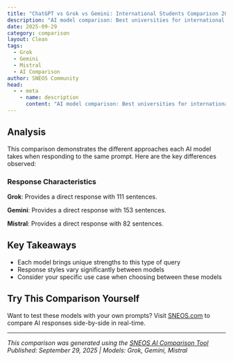 ```yaml
---
title: "ChatGPT vs Grok vs Gemini: International Students Comparison 2025"
description: "AI model comparison: Best universities for international students in 2025 - visa, cost, and career prospects..."
date: 2025-09-29
category: comparison
layout: Clean
tags:
  - Grok
  - Gemini
  - Mistral
  - AI Comparison
author: SNEOS Community
head:
  - - meta
    - name: description
      content: "AI model comparison: Best universities for international students in 2025 - visa, cost, and career prospects..."
---
```


<ChatComparison
  title="ChatGPT vs Grok vs Gemini: International Students Comparison 2025"
  prompt="Best universities for international students in 2025 - visa, cost, and career prospects"
  :responses='{
    "Grok": "Choosing the best university as an international student involves considering several factors such as visa policies, affordability, academic reputation, post-graduation career opportunities, and support services for international students. While specific rankings and policies for 2025 are not fully available yet, I can provide insights based on current data (up to 2023) and trends that are likely to hold or evolve by 2025. Below is a curated list of some of the best universities for international students across popular study destinations like the US, UK, Canada, Australia, and Europe, with details on visa processes, costs, and career prospects.\n\n---\n\n### **Key Criteria for Selection**\n1. **Visa Policies**: Ease of obtaining a student visa and options for post-study work (PSW) visas.\n2. **Cost**: Tuition fees and living expenses, along with scholarship opportunities.\n3. **Career Prospects**: Employment rates, industry connections, and pathways to permanent residency (PR).\n4. **Support for International Students**: Services like language support, career counseling, and community integration.\n5. **Academic Reputation**: Based on global rankings like QS World University Rankings (2024).\n\n---\n\n### **Best Universities for International Students in 2025**\n\n#### **1. United States**\n- **Top Universities**:\n  - **Massachusetts Institute of Technology (MIT)** - Known for STEM programs, innovation, and research.\n  - **Stanford University** - Strong ties to Silicon Valley, ideal for tech and entrepreneurship careers.\n  - **Harvard University** - Global prestige across disciplines, with extensive alumni networks.\n- **Visa Process**: International students need an F-1 visa. The process involves securing an I-20 form from the university and attending a visa interview. Post-graduation, the Optional Practical Training (OPT) program allows 12 months of work (extendable to 36 months for STEM graduates).\n- **Cost**: Tuition fees range from $30,000 to $60,000 per year at top universities. Living costs vary ($10,000\u2013$20,000 annually). Scholarships like Fulbright and university-specific merit-based aid are available.\n- **Career Prospects**: The US offers strong job opportunities, especially in tech, finance, and healthcare. H-1B visas are a pathway to work after OPT, though highly competitive. Average graduate salaries are high (e.g., $70,000\u002B for STEM fields).\n- **Note for 2025**: Policies may evolve depending on immigration reforms, so monitor updates via the US Citizenship and Immigration Services (USCIS) website.\n\n#### **2. United Kingdom**\n- **Top Universities**:\n  - **University of Oxford** - World-class education in humanities, sciences, and research.\n  - **University of Cambridge** - Known for academic rigor and innovation.\n  - **Imperial College London** - Focus on STEM, with strong industry links.\n- **Visa Process**: A Tier 4 (General) Student Visa is required, renamed to Student Route. It\u2019s straightforward with a Confirmation of Acceptance for Studies (CAS) from the university. The Graduate Route allows 2 years (3 for PhD) of post-study work as of current policy.\n- **Cost**: Tuition fees for international students are \u00A315,000\u2013\u00A335,000 per year. Living costs are \u00A312,000\u2013\u00A315,000 annually in cities like London. Scholarships like Chevening and university-specific funding are available.\n- **Career Prospects**: The UK\u2019s Graduate Route is a major draw, allowing work without sponsorship. High demand for graduates in tech, finance, and healthcare. PR pathways exist via skilled worker visas.\n- **Note for 2025**: Brexit-related policy changes may affect visa rules; check the UK Home Office website for updates.\n\n#### **3. Canada**\n- **Top Universities**:\n  - **University of Toronto** - Diverse programs and strong research output.\n  - **University of British Columbia (UBC)** - Known for sustainability and innovation.\n  - **McGill University** - Prestigious programs in medicine, law, and engineering.\n- **Visa Process**: Requires a study permit, applied via Immigration, Refugees and Citizenship Canada (IRCC). Processing is relatively fast (3\u20136 weeks). Post-Graduation Work Permit (PGWP) offers up to 3 years of work after studies.\n- **Cost**: Tuition fees range from CAD 20,000\u201340,000 per year. Living costs are CAD 10,000\u201315,000 annually. Scholarships like Vanier Canada Graduate Scholarships are available.\n- **Career Prospects**: Canada\u2019s immigration-friendly policies make it a top choice. PGWP leads to Canadian Experience Class (CEC) under Express Entry for PR. High demand in tech, healthcare, and engineering (average starting salary CAD 50,000\u002B).\n- **Note for 2025**: Canada may adjust study permit caps due to housing concerns; stay updated via IRCC announcements.\n\n#### **4. Australia**\n- **Top Universities**:\n  - **Australian National University (ANU)** - Strong in research and public policy.\n  - **University of Melbourne** - Known for medicine, arts, and sciences.\n  - **University of Sydney** - Prestigious programs with global recognition.\n- **Visa Process**: Subclass 500 Student Visa is required. Processing takes 4\u201312 weeks. Post-study work visa offers 2\u20134 years of work based on qualification level.\n- **Cost**: Tuition fees are AUD 20,000\u201345,000 per year. Living costs are AUD 21,000 annually. Scholarships like Australia Awards and Destination Australia are available.\n- **Career Prospects**: Australia offers strong job markets in mining, healthcare, and IT. Post-study work visas ease transition to employment. PR pathways exist via skilled migration programs.\n- **Note for 2025**: Recent increases in visa fees and living cost requirements may continue; check updates on the Australian Department of Home Affairs website.\n\n#### **5. Europe (Germany, Netherlands, Sweden)**\n- **Top Universities**:\n  - **Technical University of Munich (TUM), Germany** - Free or low-cost tuition for international students, strong in engineering.\n  - **Delft University of Technology, Netherlands** - Known for innovation in tech and design.\n  - **KTH Royal Institute of Technology, Sweden** - Focus on sustainability and engineering.\n- **Visa Process**: EU countries generally have simpler processes. Germany requires a student visa (processing 6\u201312 weeks) with an 18-month job search visa post-study. Netherlands offers a 1-year job search visa. Sweden provides a 12-month extension to seek work.\n- **Cost**: Germany has no or low tuition fees (administrative fees ~\u20AC300/semester). Netherlands fees are \u20AC8,000\u201320,000/year. Sweden fees are SEK 80,000\u2013140,000/year. Living costs range from \u20AC8,000\u201315,000 annually. Scholarships like DAAD (Germany) and Holland Scholarship are available.\n- **Career Prospects**: Germany has a strong industrial base with high demand for engineers (average salary \u20AC50,000\u002B). Netherlands and Sweden are hubs for tech and innovation. PR pathways are available with work experience.\n- **Note for 2025**: EU policies on non-EU students may evolve; monitor via respective national immigration websites.\n\n---\n\n### **Comparison Table**\n\n| **Country**         | **Top University Example**      | **Tuition (Annual)**         | **Post-Study Work Option**  | **PR Pathway**         | **Key Strength**                  |\n|----------------------|---------------------------------|------------------------------|-----------------------------|------------------------|-----------------------------------|\n| USA                 | MIT                     | $30,000\u2013$60,000            | OPT (1\u20133 years)            | Competitive (H-1B)    | Tech, finance opportunities       |\n| UK                  | Oxford                 | \u00A315,000\u2013\u00A335,000            | Graduate Route (2\u20133 years) | Possible via Skilled Worker | Short courses, PSW flexibility    |\n| Canada              | University of Toronto  | CAD 20,000\u201340,000          | PGWP (up to 3 years)       | Strong (Express Entry) | Immigration-friendly              |\n| Australia           | ANU                    | AUD 20,000\u201345,000          | PSW (2\u20134 years)            | Strong (Skilled Migration) | High quality of life              |\n| Germany             | TUM                    | \u20AC0\u2013\u20AC600 (admin fee)        | 18 months job search       | Possible with work     | Low cost, strong STEM jobs        |\n\n---\n\n### **Recommendations for 2025**\n1. **STEM Students**: Consider the US (MIT, Stanford), Germany (TUM), or Canada (UBC) for strong industry connections and post-study work options.\n2. **Budget-Conscious Students**: Opt for Germany (low tuition) or Canada (affordable fees with PR pathways).\n3. **Short Courses \u0026 Quick Employment**: UK universities offer shorter programs (e.g., 1-year master\u2019s) with the Graduate Route for work.\n4. **Quality of Life \u0026 Safety**: Canada and Australia rank high for student-friendly environments and post-study opportunities.\n\n### **Actionable Tips**\n- **Start Early**: Visa applications and university admissions can take 6\u201312 months. Begin research in 2023\u20132024 for 2025 intake.\n- **Scholarships**: Explore government-funded (e.g., Fulbright, Chevening) and university-specific scholarships to offset costs.\n- **Stay Updated**: Immigration policies change frequently (e.g., Canada\u2019s recent permit caps, Australia\u2019s fee hikes). Follow official government websites.\n- **Networking**: Join university alumni groups on LinkedIn for insights into career prospects and visa experiences.\n- **Language Skills**: For non-English speaking countries like Germany, basic language proficiency can boost employability.\n\nWhile this guide is based on trends and data up to 2023, specific policies for 2025 may differ. Regularly check university websites and immigration portals for the latest updates. If you",
    "Gemini": "Okay, let\u0027s break down the best universities for international students in 2025, focusing on visa considerations, cost, and career prospects.  This is a complex topic because \u0022best\u0022 is subjective and depends on the student\u0027s field of study, academic profile, financial situation, and career goals.  I\u0027ll provide a framework and some top contenders, along with the key factors to consider for each.\n\n**Key Factors to Consider**\n\nBefore diving into specific universities, let\u0027s outline the key criteria:\n\n*   **Visa Requirements and Support:**\n    *   **Visa Sponsorship:** Does the university readily sponsor student visas (F-1 in the US, Tier 4 in the UK, etc.)?\n    *   **Visa Assistance:** Does the university have a dedicated international student office that provides comprehensive support with the visa application process, extensions, and related issues?\n    *   **Post-Study Work Options:** Does the country/university offer pathways for international graduates to remain and work after graduation (e.g., OPT in the US, Graduate Route in the UK, Post-Graduation Work Permit in Canada, etc.)?\n*   **Cost of Attendance:**\n    *   **Tuition Fees:**  International student tuition fees vary significantly.\n    *   **Living Expenses:** Consider the cost of housing, food, transportation, and other necessities in the university\u0027s location.  Major cities are generally more expensive.\n    *   **Financial Aid and Scholarships:** Explore scholarships specifically for international students, university-specific grants, and external funding opportunities.\n*   **Academic Reputation and Program Quality:**\n    *   **Rankings:** While rankings aren\u0027t everything, they can provide a general indication of a university\u0027s academic standing.  Look at global rankings (QS World University Rankings, Times Higher Education World University Rankings, US News \u0026 World Report) and subject-specific rankings.\n    *   **Faculty Expertise:** Research the professors in your field of interest.  Are they leaders in their area?  Do they have strong research profiles?\n    *   **Curriculum and Research Opportunities:** Does the program offer a rigorous curriculum, research opportunities, internships, and other experiential learning experiences?\n*   **Career Prospects:**\n    *   **Internship and Job Placement Rates:**  What percentage of international students secure internships or jobs after graduation?\n    *   **Industry Connections:** Does the university have strong relationships with employers in your field?\n    *   **Career Services:** Does the university offer career counseling, resume workshops, interview preparation, and other career services tailored to international students?\n    *   **Location:** Is the university located in a region with a strong job market for your field of study?\n*   **Campus Life and Support Services:**\n    *   **International Student Community:**  Does the university have a large and active international student community?\n    *   **Cultural Integration Programs:** Does the university offer programs to help international students adjust to the local culture?\n    *   **Health and Wellbeing Services:**  Access to quality healthcare and mental health support is crucial.\n*   **Safety and Security:**\n    *   Consider the safety of the university\u0027s location and the campus security measures in place.\n\n**Top Universities (and Considerations)**\n\nHere are some top university options categorized by country, keeping in mind the factors above.  This is not an exhaustive list, and I encourage you to research universities specific to your field of study.\n\n**United States**\n\n*   **Massachusetts Institute of Technology (MIT):**\n    *   **Strengths:**  World-renowned for STEM fields (science, technology, engineering, and mathematics).  Excellent research opportunities, strong industry connections.\n    *   **Visa:**  Strong support for international students.  OPT (Optional Practical Training) and STEM OPT extension available.\n    *   **Cost:**  Very high tuition.  Competitive financial aid available.\n    *   **Career:** Excellent career prospects in tech, engineering, finance, and other fields.\n*   **Stanford University:**\n    *   **Strengths:**  Similar to MIT, strong in STEM and also highly regarded for business, law, and humanities.  Located in Silicon Valley.\n    *   **Visa:**  Strong support for international students.  OPT and STEM OPT extension available.\n    *   **Cost:**  Very high tuition.  Competitive financial aid available.\n    *   **Career:** Excellent career prospects, especially in tech and entrepreneurship.\n*   **Harvard University:**\n    *   **Strengths:**  Exceptional reputation across all disciplines.  Strong in law, business, medicine, and humanities.\n    *   **Visa:**  Strong support for international students.  OPT available.\n    *   **Cost:**  Very high tuition.  Generous financial aid available.\n    *   **Career:** Excellent career prospects in a wide range of fields.\n*   **California Institute of Technology (Caltech):**\n    *   **Strengths:**  Highly focused on science and engineering.  Small class sizes, intense research environment.\n    *   **Visa:**  Strong support for international students.  OPT and STEM OPT extension available.\n    *   **Cost:**  High tuition.  Financial aid available.\n    *   **Career:** Excellent career prospects in research and industry.\n\n**Important Considerations for the US:**\n\n*   **High Cost:** US universities are generally very expensive for international students.  Thoroughly research financial aid options.\n*   **Visa Uncertainty:**  US immigration policies can be subject to change.  Stay informed about the latest regulations.\n*   **OPT/STEM OPT:**  Take advantage of these post-study work opportunities to gain experience and potentially secure a permanent visa.\n\n**United Kingdom**\n\n*   **University of Oxford:**\n    *   **Strengths:**  World-renowned for humanities, social sciences, and sciences.  Unique tutorial system.\n    *   **Visa:**  Tier 4 (General) student visa.  Graduate Route visa available for post-study work.\n    *   **Cost:**  High tuition.  Scholarships available, but competitive.\n    *   **Career:** Excellent career prospects in various fields, especially in the UK and Europe.\n*   **University of Cambridge:**\n    *   **Strengths:**  Similar to Oxford, exceptional reputation across all disciplines.\n    *   **Visa:**  Tier 4 (General) student visa.  Graduate Route visa available for post-study work.\n    *   **Cost:**  High tuition.  Scholarships available, but competitive.\n    *   **Career:** Excellent career prospects.\n*   **Imperial College London:**\n    *   **Strengths:**  Focus on science, engineering, medicine, and business.\n    *   **Visa:**  Tier 4 (General) student visa.  Graduate Route visa available for post-study work.\n    *   **Cost:**  High tuition.  Scholarships available.\n    *   **Career:** Excellent career prospects in STEM fields.\n*   **University College London (UCL):**\n    *   **Strengths:**  Strong in a wide range of subjects, including arts, humanities, sciences, and engineering.\n    *   **Visa:**  Tier 4 (General) student visa.  Graduate Route visa available for post-study work.\n    *   **Cost:**  High tuition.  Scholarships available.\n    *   **Career:** Excellent career prospects.\n\n**Important Considerations for the UK:**\n\n*   **Shorter Programs:**  Many UK master\u0027s programs are one year in length, which can be an advantage in terms of cost and time.\n*   **Graduate Route:** The Graduate Route visa allows international graduates to stay and work in the UK for two years (or three years for PhD graduates).\n*   **Living Costs in London:**  London is an expensive city.  Consider universities in other parts of the UK for lower living costs.\n\n**Canada**\n\n*   **University of Toronto:**\n    *   **Strengths:**  Strong in a wide range of disciplines, including medicine, engineering, and business.\n    *   **Visa:**  Study permit required.  Post-Graduation Work Permit (PGWP) available.\n    *   **Cost:**  Lower tuition compared to the US and UK.  Scholarships available.\n    *   **Career:** Good career prospects, especially in Toronto.\n*   **University of British Columbia (UBC):**\n    *   **Strengths:**  Strong in sciences, engineering, and environmental studies.  Located in Vancouver.\n    *   **Visa:**  Study permit required.  Post-Graduation Work Permit (PGWP) available.\n    *   **Cost:**  Lower tuition compared to the US and UK.  Scholarships available.\n    *   **Career:** Good career prospects, especially in Vancouver.\n*   **McGill University:**\n    *   **Strengths:**  Located in Montreal, strong in medicine, law, and engineering.\n    *   **Visa:**  Study permit required.  Post-Graduation Work Permit (PGWP) available.\n    *   **Cost:**  Lower tuition compared to the US and UK.  Scholarships available.\n    *   **Career:** Good career prospects, especially in Montreal.\n\n**Important Considerations for Canada:**\n\n*   **Post-Graduation Work Permit (PGWP):**  The PGWP allows international graduates to work in Canada for up to three years after graduation.  This is a popular pathway to permanent residency.  The length of the PGWP depends on the length of the study program.\n*   **Bilingualism (Quebec):**  If you plan to study in Quebec, learning French can be an asset.\n\n**Australia**\n\n*   **University of Melbourne:**\n    *   **Strengths:**  Strong in a wide range of disciplines, including humanities, sciences, and engineering.\n    *   **Visa:**  Student visa (subclass 500).  Post-study work visa options available.\n    *   **Cost:**  Relatively high tuition.  Scholarships available.\n    *   **Career:** Good career prospects, especially in Australia.\n*   **University of Sydney:**\n    *   **Strengths:**  Similar to Melbourne, strong across many disciplines.\n    *   **Visa:**  Student visa (subclass 500).  Post-study work visa options available.\n    *   **Cost:**  Relatively high tuition.  Scholarships available.\n    *   **Career:** Good career prospects.\n\n**Important Considerations for Australia:**\n\n*   **Distance:** Australia is a long way from many countries.\n*   **Post-Study Work:**  Australia offers various post-study work visa options, depending on the degree and field of study.\n*   **Climate:**  Australia has a warm climate.\n\n**Other Excellent Universities (by Country):**\n\n*   **Switzerland:** ETH Zurich (Swiss Federal Institute of Technology Zurich), EPFL (\u00C9cole Polytechnique F\u00E9d\u00E9rale de Lausanne)\n*   **Netherlands:** Delft University of Technology, University of Amsterdam\n*   **Germany:** Technical University of Munich, Heidelberg University\n*   **Singapore:** National University of Singapore (NUS), Nanyang Technological University (NTU)\n*   **Hong Kong:** University of Hong Kong (HKU), The Hong Kong University of Science and Technology (HKUST)\n\n**Actionable Steps for You:**\n\n1.  **Identify Your Field of Study:**  The \u0022best\u0022 university depends heavily on your academic interests.\n2.  **Research Programs:**  Explore specific programs within your field at different universities.  Look at the curriculum, faculty, research opportunities, and career services.\n3.  **Check University Websites:**  Visit the international student pages of each university\u0027s website for detailed information on visa requirements, tuition fees, scholarships, and application procedures.\n4.  **Contact the International Student Office:**  Reach out to the international student office at your target universities with any questions you have.\n5.  **Attend Virtual Information Sessions:**  Many universities host virtual information sessions for prospective international students.\n6.  **Network:**  Connect with current international students or alumni from your target universities to get their insights and advice.\n7.  **Prepare a Strong Application:**  Focus on your academic record, standardized test scores (if required), personal statement, and letters of recommendation.\n\n**Important Notes for 2025:**\n\n*   **Visa Policies:** Immigration policies can change quickly. Stay updated on the latest visa regulations for your country of choice.\n*   **Economic Conditions:** Global economic conditions can affect job markets and the availability of funding.\n*   **University Responses to Global Events:**  Universities may adjust their policies in response to global events (e.g., pandemics, geopolitical instability).\n\nBy carefully considering these factors and conducting thorough research, you can find the best university for your individual needs and aspirations.  Good luck!\n",
    "Mistral": "Choosing the best universities for international students involves considering factors such as visa policies, cost of education and living, and career prospects. While specific rankings and policies can change by 2025, here are some universities and countries known for their favorable conditions for international students:\n\n### United States\n1. **Massachusetts Institute of Technology (MIT)**\n   - **Visa**: F-1 student visa is common.\n   - **Cost**: High tuition fees, but generous financial aid and scholarships are available.\n   - **Career Prospects**: Excellent, with strong alumni networks and industry connections.\n\n2. **Stanford University**\n   - **Visa**: F-1 student visa.\n   - **Cost**: High, but substantial financial aid opportunities.\n   - **Career Prospects**: Very strong, especially in tech and entrepreneurship.\n\n3. **Harvard University**\n   - **Visa**: F-1 student visa.\n   - **Cost**: High, with significant financial aid options.\n   - **Career Prospects**: Outstanding, with a global reputation.\n\n### United Kingdom\n1. **University of Oxford**\n   - **Visa**: Tier 4 (General) student visa.\n   - **Cost**: Moderate to high, with some scholarships available.\n   - **Career Prospects**: Excellent, with a strong global reputation.\n\n2. **University of Cambridge**\n   - **Visa**: Tier 4 (General) student visa.\n   - **Cost**: Moderate to high, with financial aid options.\n   - **Career Prospects**: Very strong, with a prestigious alumni network.\n\n3. **Imperial College London**\n   - **Visa**: Tier 4 (General) student visa.\n   - **Cost**: Moderate to high, with some scholarships.\n   - **Career Prospects**: Excellent, especially in STEM fields.\n\n### Canada\n1. **University of Toronto**\n   - **Visa**: Study permit.\n   - **Cost**: Moderate, with financial aid and scholarships.\n   - **Career Prospects**: Strong, with a diverse and inclusive environment.\n\n2. **University of British Columbia**\n   - **Visa**: Study permit.\n   - **Cost**: Moderate, with financial aid options.\n   - **Career Prospects**: Good, with a focus on research and innovation.\n\n3. **McGill University**\n   - **Visa**: Study permit.\n   - **Cost**: Moderate, with scholarships available.\n   - **Career Prospects**: Strong, with a global reputation.\n\n### Australia\n1. **University of Melbourne**\n   - **Visa**: Student visa (subclass 500).\n   - **Cost**: Moderate to high, with some scholarships.\n   - **Career Prospects**: Good, with strong industry connections.\n\n2. **University of Sydney**\n   - **Visa**: Student visa (subclass 500).\n   - **Cost**: Moderate to high, with financial aid options.\n   - **Career Prospects**: Strong, with a diverse range of programs.\n\n3. **Australian National University (ANU)**\n   - **Visa**: Student visa (subclass 500).\n   - **Cost**: Moderate to high, with scholarships available.\n   - **Career Prospects**: Good, with a focus on research and public policy.\n\n### Germany\n1. **Technical University of Munich (TUM)**\n   - **Visa**: Student visa.\n   - **Cost**: Low to moderate, with many programs in English.\n   - **Career Prospects**: Strong, especially in engineering and technology.\n\n2. **Heidelberg University**\n   - **Visa**: Student visa.\n   - **Cost**: Low to moderate, with some scholarships.\n   - **Career Prospects**: Good, with a strong academic reputation.\n\n3. **Humboldt University of Berlin**\n   - **Visa**: Student visa.\n   - **Cost**: Low to moderate, with financial aid options.\n   - **Career Prospects**: Good, with a focus on research and humanities.\n\n### Singapore\n1. **National University of Singapore (NUS)**\n   - **Visa**: Student pass.\n   - **Cost**: Moderate, with scholarships available.\n   - **Career Prospects**: Excellent, with strong industry connections.\n\n2. **Nanyang Technological University (NTU)**\n   - **Visa**: Student pass.\n   - **Cost**: Moderate, with financial aid options.\n   - **Career Prospects**: Strong, with a focus on technology and innovation.\n\n### Japan\n1. **University of Tokyo**\n   - **Visa**: Student visa.\n   - **Cost**: Moderate, with scholarships available.\n   - **Career Prospects**: Good, with a strong academic reputation.\n\n2. **Kyoto University**\n   - **Visa**: Student visa.\n   - **Cost**: Moderate, with financial aid options.\n   - **Career Prospects**: Good, with a focus on research and innovation.\n\n### General Tips\n- **Visa**: Always check the latest visa requirements and application processes, as they can change.\n- **Cost**: Consider both tuition fees and living expenses. Look for universities that offer financial aid, scholarships, or work-study programs.\n- **Career Prospects**: Research the university\u0027s alumni network, industry connections, and career services.\n\nBy 2025, these universities are likely to continue offering excellent opportunities for international students, but it\u0027s always a good idea to stay updated with the latest information and rankings."
  }'
  published-date="15:37"
/>

## Analysis

This comparison demonstrates the different approaches each AI model takes when responding to the same prompt. Here are the key differences observed:

### Response Characteristics

**Grok**: Provides a direct response with 111 sentences. 

**Gemini**: Provides a direct response with 153 sentences. 

**Mistral**: Provides a direct response with 82 sentences. 

## Key Takeaways

- Each model brings unique strengths to this type of query
- Response styles vary significantly between models
- Consider your specific use case when choosing between these models

## Try This Comparison Yourself

Want to test these models with your own prompts? Visit [SNEOS.com](https://sneos.com) to compare AI responses side-by-side in real-time.

---

*This comparison was generated using the [SNEOS AI Comparison Tool](https://sneos.com)*
*Published: September 29, 2025 | Models: Grok, Gemini, Mistral*
